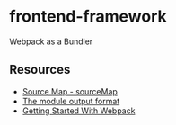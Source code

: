 # frontend-framework

Webpack as a Bundler


## Resources
- [Source Map - sourceMap](https://www.typescriptlang.org/tsconfig/#sourceMap)
- [The module output format](https://www.typescriptlang.org/docs/handbook/modules/theory.html#the-module-output-format)
- [Getting Started With Webpack](https://www.smashingmagazine.com/2021/06/getting-started-webpack/)
